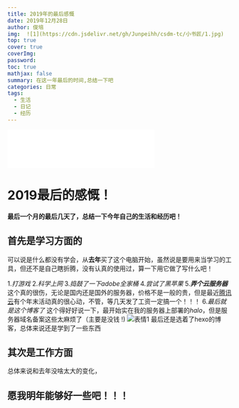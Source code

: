 ```yaml
---
title: 2019年的最后感慨
date: 2019年12月28日
author: 俊培
img:  ![1](https://cdn.jsdelivr.net/gh/Junpeihh/csdm-tc/小书匠/1.jpg)
top: true
cover: true
coverImg: 
password: 
toc: true
mathjax: false
summary: 在这一年最后的时间,总结一下吧
categories: 日常
tags:
  - 生活
  - 日记
  - 经历
---
```


<iframe frameborder="no" border="0" marginwidth="0" marginheight="0" width=330 height=86 src="//music.163.com/outchain/player?type=2&id=1411319408&auto=1&height=66"></iframe>

# 2019最后的感慨！

**最后一个月的最后几天了，总结一下今年自己的生活和经历吧！**

## 首先是学习方面的  

可以说是什么都没有学会，从**去年**买了这个电脑开始，虽然说是要用来当学习的工具，但还不是自己瞎折腾，没有认真的使用过，算一下用它做了写什么吧！

1.*打游戏*
2.*科学上网*
3.*捣鼓了一下adobe全家桶*
4.*尝试了黑苹果*
5.***弄个云服务器***
这个真的很伤，无论是国内还是国外的服务器，价格不是一般的贵，但是最近[腾讯云](https://cloud.tencent.com/act/seckill?from=11659)有个年末活动真的很心动，不管，等几天发了工资一定搞一个！！！
6.*最后就是这个博客了*
这个得好好说一下，最开始实在我的服务器上部署的*halo*，但是服务器域名备案这些太麻烦了（主要是没钱 !)
![表情1](https://cdn.jsdelivr.net/gh/Junpeihh/csdm-tc/小书匠/表情1.jpg)
最后还是选着了hexo的博客，总体来说还是学到了一些东西

## 其次是工作方面
总体来说和去年没啥太大的变化，

## 愿我明年能够好一些吧！！！